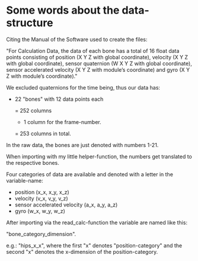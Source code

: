 # Some words about the data-structure

Citing the Manual of the Software used to create the files:

"For Calculation Data, the data of each bone has a total of 16 float data points
consisting of position (X Y Z with global coordinate), velocity (X Y Z with
global coordinate), sensor quaternion (W X Y Z with global coordinate), sensor
accelerated velocity (X Y Z with module’s coordinate) and gyro (X Y Z with
module’s coordinate)."

We excluded quaternions for the time being, thus our data has:

+ 22 "bones" with 12 data points each

  = 252 columns

  + 1 column for the frame-number.

  = 253 columns in total.


In the raw data, the bones are just denoted with numbers 1-21.

When importing with my little helper-function, the numbers get translated to
the respective bones.

Four categories of data are available and denoted with a letter in the variable-name:

+ position (x_x, x_y, x_z)
+ velocity (v_x, v_y, v_z)
+ sensor accelerated velocity (a_x, a_y, a_z)
+ gyro (w_x, w_y, w_z)

After importing via the read_calc-function the variable are named like this:

"bone_category_dimension".

e.g.: "hips_x_x", where the first "x" denotes "position-category" and the second
"x" denotes the x-dimension of the position-category.
